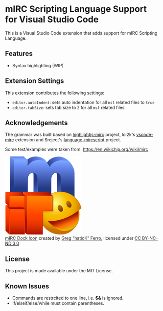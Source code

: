 # mIRC Scripting Language Support for Visual Studio Code

This is a Visual Studio Code extension that adds support for mIRC Scripting Language.

## Features

- Syntax highlighting (WIP)

## Extension Settings

This extension contributes the following settings:

- `editor.autoIndent`: sets auto indentation for all `msl` related files to `true`
- `editor.tabSize`: sets tab size to `2` for all `msl` related files

## Acknowledgements

The grammar was built based on [highlightjs-mirc](https://github.com/highlightjs/highlightjs-mirc) project, lol2k's [vscode-mirc](https://github.com/lol2k/vscode-mirc) extension and Sreject's [language-mircscript](https://github.com/SReject/language-mircscript) project.

Some test/examples were taken from: <https://en.wikichip.org/wiki/mirc>

![mIRC Dock Icon](logo.png)  
[mIRC Dock Icon](https://www.deviantart.com/hatick/art/mIRC-Dock-Icon-69817801) created by [Greg "haticK" Ferro](https://www.deviantart.com/hatick), licensed under [CC BY-NC-ND 3.0](http://creativecommons.org/licenses/by-nc-nd/3.0/)

## License

This project is made available under the MIT License.

## Known Issues

- Commands are restrcited to one line, i.e. **\$&** is ignored.
- If/elseif/else/while must contain parentheses.
